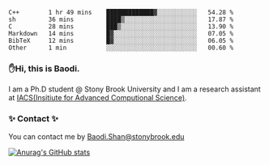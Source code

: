 <!--START_SECTION:waka-->

```text
C++        1 hr 49 mins    █████████████▓░░░░░░░░░░░   54.28 %
sh         36 mins         ████▒░░░░░░░░░░░░░░░░░░░░   17.87 %
C          28 mins         ███▒░░░░░░░░░░░░░░░░░░░░░   13.90 %
Markdown   14 mins         █▓░░░░░░░░░░░░░░░░░░░░░░░   07.05 %
BibTeX     12 mins         █▓░░░░░░░░░░░░░░░░░░░░░░░   06.05 %
Other      1 min           ░░░░░░░░░░░░░░░░░░░░░░░░░   00.60 %
```

<!--END_SECTION:waka-->

### ✋Hi, this is Baodi. 

I am a Ph.D student @ Stony Brook University and I am a research assistant at [IACS(Insitiute for Advanced Computional Science)](https://iacs.stonybrook.edu/).

### ✨ Contact ✨

You can contact me by [Baodi.Shan@stonybrook.edu](mailto:Baodi.Shan@stonybrook.edu)

[![Anurag's GitHub stats](https://github-readme-stats.vercel.app/api?username=lwshanbd&theme=jolly&show_icons=true&count_private=true&include_all_commits=true)](https://github.com/anuraghazra/github-readme-stats)



<!--
**lwshanbd/lwshanbd** is a ✨ _special_ ✨ repository because its `README.md` (this file) appears on your GitHub profile.

Here are some ideas to get you started:

- 🔭 I’m currently working on ...
- 🌱 I’m currently learning ...
- 👯 I’m looking to collaborate on ...
- 🤔 I’m looking for help with ...
- 💬 Ask me about ...
- 📫 How to reach me: ...
- 😄 Pronouns: ...
- ⚡ Fun fact: ...
-->
